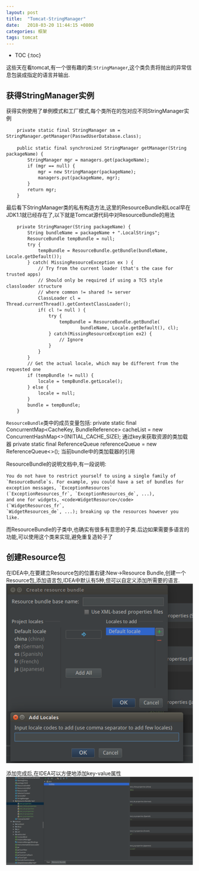 ```yaml
---
layout: post
title:  "Tomcat-StringManager"
date:   2018-03-20 11:44:15 +0800
categories: 框架
tags: tomcat
---
```


* TOC
{:toc}


这些天在看tomcat,有一个很有趣的类:`StringManager`,这个类负责将抛出的异常信息包装成指定的语言并输出.

## 获得StringManager实例

获得实例使用了单例模式和工厂模式,每个类所在的包对应不同StringManager实例

~~~
    private static final StringManager sm = StringManager.getManager(PasswdUserDatabase.class);

    public static final synchronized StringManager getManager(String packageName) {
        StringManager mgr = managers.get(packageName);
        if (mgr == null) {
            mgr = new StringManager(packageName);
            managers.put(packageName, mgr);
        }
        return mgr;
    }
~~~

最后看下StringManager类的私有构造方法,这里的ResourceBundle和Local早在JDK1.1就已经存在了,以下就是Tomcat源代码中对ResourceBundle的用法

~~~
    private StringManager(String packageName) {
        String bundleName = packageName + ".LocalStrings";
        ResourceBundle tempBundle = null;
        try {
            tempBundle = ResourceBundle.getBundle(bundleName, Locale.getDefault());
        } catch( MissingResourceException ex ) {
            // Try from the current loader (that's the case for trusted apps)
            // Should only be required if using a TC5 style classloader structure
            // where common != shared != server
            ClassLoader cl = Thread.currentThread().getContextClassLoader();
            if( cl != null ) {
                try {
                    tempBundle = ResourceBundle.getBundle(
                            bundleName, Locale.getDefault(), cl);
                } catch(MissingResourceException ex2) {
                    // Ignore
                }
            }
        }
        // Get the actual locale, which may be different from the requested one
        if (tempBundle != null) {
            locale = tempBundle.getLocale();
        } else {
            locale = null;
        }
        bundle = tempBundle;
    }
~~~

`ResourceBundle`类中的成员变量包括:
private static final ConcurrentMap<CacheKey, BundleReference> cacheList = new ConcurrentHashMap<>(INITIAL_CACHE_SIZE);
通过key来获取资源的类加载器
private static final ReferenceQueue<Object> referenceQueue = new ReferenceQueue<>();
当前bundle中的类加载器的引用

ResourceBundle的说明文档中,有一段说明:

~~~
You do not have to restrict yourself to using a single family of
`ResourceBundle`s. For example, you could have a set of bundles for
exception messages, `ExceptionResources`
(`ExceptionResources_fr`, `ExceptionResources_de`, ...),
and one for widgets, <code>WidgetResource</code> (`WidgetResources_fr`,
`WidgetResources_de`, ...); breaking up the resources however you like.
~~~
而ResourceBundle的子类中,也确实有很多有意思的子类.后边如果需要多语言的功能,可以使用这个类来实现,避免重复造轮子了


## 创建Resource包
在IDEA中,在要建立Resource包的位置右键:New->Resource Bundle,创建一个Resource包,添加语言包,IDEA中默认有5种,但可以自定义添加所需要的语言.
![](/_pic/201803/createbundle.png)

添加完成后,在IDEA可以方便地添加key-value属性
![](/_pic/201803/bundle.png)



